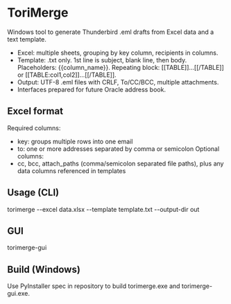 # ToriMerge

Windows tool to generate Thunderbird .eml drafts from Excel data and a text template.

- Excel: multiple sheets, grouping by key column, recipients in columns.
- Template: .txt only. 1st line is subject, blank line, then body. Placeholders: {{column_name}}. Repeating block: [[TABLE]]...[[/TABLE]] or [[TABLE:col1,col2]]...[[/TABLE]].
- Output: UTF-8 .eml files with CRLF, To/CC/BCC, multiple attachments.
- Interfaces prepared for future Oracle address book.

## Excel format
Required columns:
- key: groups multiple rows into one email
- to: one or more addresses separated by comma or semicolon
Optional columns:
- cc, bcc, attach_paths (comma/semicolon separated file paths), plus any data columns referenced in templates

## Usage (CLI)
torimerge --excel data.xlsx --template template.txt --output-dir out

## GUI
torimerge-gui

## Build (Windows)
Use PyInstaller spec in repository to build torimerge.exe and torimerge-gui.exe.
